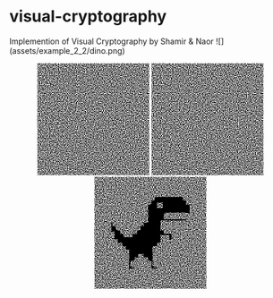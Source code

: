 # visual-cryptography
Implemention of Visual Cryptography by Shamir &amp; Naor 
![] (assets/example_2_2/dino.png)
<p align="center">
  <img src="assets/example_2_2/img_0.png"> 
    <img src="assets/example_2_2/img_1.png"> 
      <img src="assets/example_2_2/merged.png"> 
</p>
